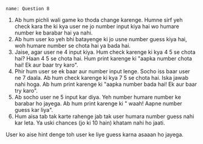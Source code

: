 ```ngMeta
name: Question 8

```

1. Ab hum pichli wali game ko thoda change karenge. Humne sirf yeh check kara the ki kya user ne jo number input kiya hai wo humare number ke barabar hai ya nahi. 
2. Ab hum user ko yeh bhi batayenge ki jo usne number guess kiya hai, woh humare number se chota hai ya bada hai. 
3. Jaise, agar user ne 4 input kiya. Hum check karenge ki kya 4 5 se chota hai? Haan 4 5 se chota hai. Hum print karenge ki "aapka number chota hai! Ek aur baar try karo".
4. Phir hum user se ek baar aur number input lenge. Socho iss baar user ne 7 daala. Ab hum check karenge ki kya 7 5 se chota hai. Iska jawab nahi hoga. Ab hum print karenge ki "aapka number bada hai! Ek aur baar try karo". 
5. Ab socho user ne 5 input kar diya. Yeh number humare number ke barabar ho jayega. Ab hum print karenge ki " waah! Aapne number guess kar liya".
6. Hum aisa tab tak karte rahenge jab tak user humara number guess nahi kar leta. Ya uski chances (jo ki 10 hain) khatam nahi ho jaati.

User ko aise hint denge toh user ke liye guess karna asaaan ho jayega.